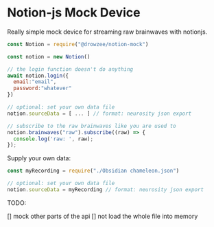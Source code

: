 # Notion-js Mock Device


Really simple mock device for streaming raw brainwaves with notionjs.


```js
const Notion = require("@drowzee/notion-mock")

const notion = new Notion()

// the login function doesn't do anything
await notion.login({
  email:"email",
  password:"whatever"
})

// optional: set your own data file
notion.sourceData = [ ... ] // format: neurosity json export

// subscribe to the raw brainwaves like you are used to
notion.brainwaves("raw").subscribe((raw) => {
  console.log('raw: ', raw);
});
```

Supply your own data:

```js
const myRecording = require("./Obsidian chameleon.json")

// optional: set your own data file
notion.sourceData = myRecording // format: neurosity json export

```

TODO:

[] mock other parts of the api
[] not load the whole file into memory